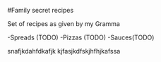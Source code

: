 #Family secret recipes

Set of recipes as given by my Gramma

-Spreads (TODO)
-Pizzas (TODO)
-Sauces(TODO)

snafjkdahfdkafjk
kjfasjkdfskjhfhjkafssa
